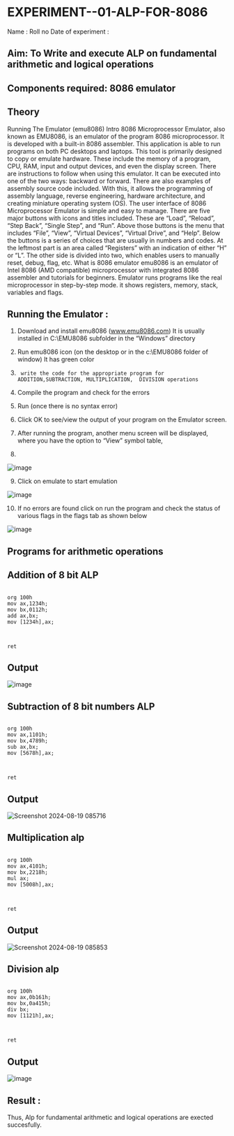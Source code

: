 # EXPERIMENT--01-ALP-FOR-8086
Name :
Roll no 
Date of experiment :





## Aim: To Write and execute ALP on fundamental arithmetic and logical operations
## Components required: 8086  emulator 
## Theory 
Running The Emulator (emu8086) Intro 8086 Microprocessor Emulator, also known as EMU8086, is an emulator of the program 8086 microprocessor. It is developed with a built-in 8086 assembler. This application is able to run programs on both PC desktops and laptops. This tool is primarily designed to copy or emulate hardware. These include the memory of a program, CPU, RAM, input and output devices, and even the display screen. There are instructions to follow when using this emulator. It can be executed into one of the two ways: backward or forward. There are also examples of assembly source code included. With this, it allows the programming of assembly language, reverse engineering, hardware architecture, and creating miniature operating system (OS). The user interface of 8086 Microprocessor Emulator is simple and easy to manage. There are five major buttons with icons and titles included. These are “Load”, “Reload”, “Step Back”, “Single Step”, and “Run”. Above those buttons is the menu that includes “File”, “View”, “Virtual Devices”, “Virtual Drive”, and “Help”. Below the buttons is a series of choices that are usually in numbers and codes. At the leftmost part is an area called “Registers” with an indication of either “H” or “L”. The other side is divided into two, which enables users to manually reset, debug, flag, etc. What is 8086 emulator emu8086 is an emulator of Intel 8086 (AMD compatible) microprocessor with integrated 8086 assembler and tutorials for beginners. Emulator runs programs like the real microprocessor in step-by-step mode. it shows registers, memory, stack, variables and flags.


 ## Running the Emulator :
1.	Download and install emu8086 (www.emu8086.com) It is usually installed in C:\EMU8086 subfolder in the “Windows” directory
2.	  Run  emu8086 icon (on the desktop or in the c:\EMU8086 folder of window) It has green color 
 
 
3.		write the code for the appropriate program for ADDITION,SUBTRACTION, MULTIPLICATION,  DIVISION operations 

4.	 Compile the program and check for the errors 
5.	Run (once there is no syntax error) 

6.	Click OK to see/view the output of your program on the Emulator screen. 


7.	After running the program, another menu screen will be displayed, where you have the option to “View” symbol table,
8.	 


![image](https://user-images.githubusercontent.com/36288975/189273263-d65baae9-4b8f-4723-afb3-c0ffa4052b04.png)











9.	Click on emulate to start emulation 








![image](https://user-images.githubusercontent.com/36288975/189273273-9bb36ec1-e2e8-4892-8d35-37707332bfdc.png)








10.	If no errors are found click on run the program and check the status of various flags in the flags tab as shown below 






![image](https://user-images.githubusercontent.com/36288975/189273277-113a2a33-4a40-4ff8-95a5-ecd3a1f504fe.png)







## Programs for arithmetic  operations

## Addition  of 8 bit ALP 

```

org 100h
mov ax,1234h;
mov bx,0112h;
add ax,bx;
mov [1234h],ax;



ret
```






## Output  
 ![image](https://github.com/user-attachments/assets/202e5b32-ef6d-4f80-86cb-84d0cb0beacb)


## Subtraction   of 8 bit numbers  ALP 
 ```

org 100h
mov ax,1101h;
mov bx,4789h;
sub ax,bx;
mov [5678h],ax;



ret
```




## Output  
![Screenshot 2024-08-19 085716](https://github.com/user-attachments/assets/1a3b71f9-5a5f-41d2-98b6-d0728eebfe1f)


## Multiplication alp 

```

org 100h
mov ax,4101h;
mov bx,2218h;
mul ax;
mov [5008h],ax;



ret
```





 ## Output  
![Screenshot 2024-08-19 085853](https://github.com/user-attachments/assets/ce76fe10-63b0-4c9b-9e66-6ddb5c91fc02)



## Division alp 

```

org 100h
mov ax,0b161h;
mov bx,0a415h;
div bx;
mov [1121h],ax;



ret
```




## Output  
![image](https://github.com/user-attachments/assets/17e26279-bda2-4907-869e-97465b5ae639)



## Result :
Thus, Alp for fundamental arithmetic and logical operations are exected succesfully.

 








